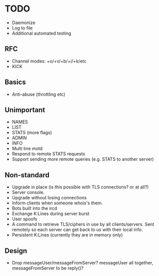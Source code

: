 # TODO
  * Daemonize
  * Log to file
  * Additional automated testing


## RFC
  * Channel modes: +o/+v/+b/+i/+k/etc
  * KICK


## Basics
  * Anti-abuse (throttling etc)


## Unimportant
  * NAMES
  * LIST
  * STATS (more flags)
  * ADMIN
  * INFO
  * Multi line motd
  * Respond to remote STATS requests
  * Support sending more remote queries (e.g. STATS to another server)


## Non-standard
  * Upgrade in place (is this possible with TLS connections? or at all?)
  * Server console.
  * Upgrade without losing connections
  * Inform clients when someone whois's them.
  * Bots built into the ircd
  * Exchange K:Lines during server burst
  * User spoofs
  * A command to retrieve TLS/ciphers in use by all clients/servers. Sent
    remotely so each server can get back to us with their local info.
  * Persistent K:Lines (currently they are in memory only)


## Design
  * Drop messageUser/messageFromServer? messageUser all together,
    messageFromServer to be reply()?
